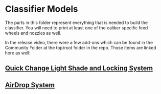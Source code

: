 # Classifier Models

The parts in this folder represent everything that is needed to build the classifier. You will need to print at least one of the caliber specific feed wheels and nozzles as well. 

In the release video, there were a few add-ons which can be found in the Community Folder at the top/root folder in the repo. Those items are linked here as well:

## [Quick Change Light Shade and Locking System](https://github.com/sjseth/AI-Case-Sorter-CS7.1/tree/main/CommunityContributions/Classifier/Karl)


## [AirDrop System](https://github.com/sjseth/AI-Case-Sorter-CS7.1/tree/main/CommunityContributions/Classifier/SJSETH)
